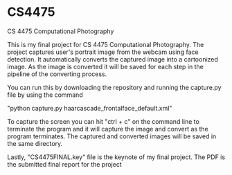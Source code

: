 # CS4475
CS 4475 Computational Photography

This is my final project for CS 4475 Computational Photography.
The project captures user's portrait image from the webcam using face detection.
It automatically converts the captured image into a cartoonized image.
As the image is converted it will be saved for each step in the pipeline of the converting process.

You can run this by downloading the repository and running the capture.py file by using the command

"python capture.py haarcascade_frontalface_default.xml"

To capture the screen you can hit "ctrl + c" on the command line to terminate the program and it will capture
the image and convert as the program terminates.
The captured and converted images will be saved in the same directory.

Lastly, "CS4475FINAL.key" file is the keynote of my final project.
The PDF is the submitted final report for the project
